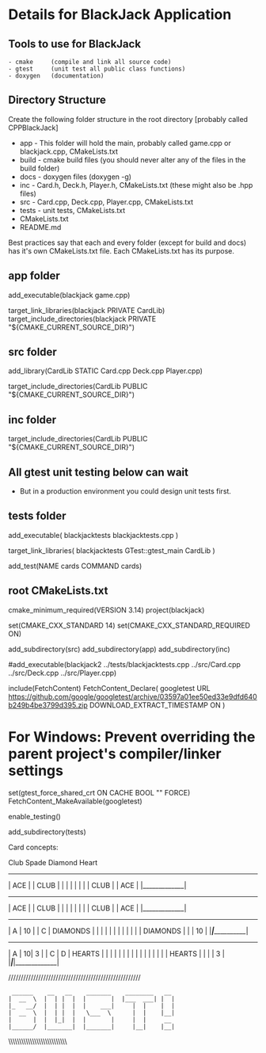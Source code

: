 # Details for BlackJack Application

## Tools to use for BlackJack
    - cmake		(compile and link all source code)
    - gtest		(unit test all public class functions)
	- doxygen 	(documentation)

## Directory Structure

Create the following folder structure in the root directory [probably called CPPBlackJack]

-   app - This folder will hold the main, probably called game.cpp or blackjack.cpp, CMakeLists.txt
-   build - cmake build files (you should never alter any of the files in the build folder)
-   docs - doxygen files (doxygen -g)
-   inc - Card.h, Deck.h, Player.h, CMakeLists.txt (these might also be .hpp files)
-   src - Card.cpp, Deck.cpp, Player.cpp, CMakeLists.txt
-   tests - unit tests, CMakeLists.txt
-   CMakeLists.txt
-   README.md

Best practices say that each and every folder (except for build and docs) has it's own CMakeLists.txt file.
Each CMakeLists.txt has its purpose.


## app folder
add_executable(blackjack game.cpp)

target_link_libraries(blackjack PRIVATE CardLib)
target_include_directories(blackjack PRIVATE "${CMAKE_CURRENT_SOURCE_DIR}")

## src folder
add_library(CardLib STATIC 
    Card.cpp 
    Deck.cpp 
    Player.cpp)

target_include_directories(CardLib PUBLIC "${CMAKE_CURRENT_SOURCE_DIR}")

## inc folder
target_include_directories(CardLib PUBLIC "${CMAKE_CURRENT_SOURCE_DIR}")


## All gtest unit testing below can wait

-	But in a production environment you could design unit tests first.

## tests folder
add_executable(
    blackjacktests
    blackjacktests.cpp
)

target_link_libraries(
  blackjacktests
  GTest::gtest_main
  CardLib
)

add_test(NAME cards COMMAND cards)

## root CMakeLists.txt
cmake_minimum_required(VERSION 3.14)
project(blackjack)

set(CMAKE_CXX_STANDARD 14)
set(CMAKE_CXX_STANDARD_REQUIRED ON)

add_subdirectory(src)
add_subdirectory(app)
add_subdirectory(inc)

#add_executable(blackjack2 ../tests/blackjacktests.cpp ../src/Card.cpp ../src/Deck.cpp ../src/Player.cpp)

include(FetchContent)
FetchContent_Declare(
  googletest
  URL https://github.com/google/googletest/archive/03597a01ee50ed33e9dfd640b249b4be3799d395.zip
  DOWNLOAD_EXTRACT_TIMESTAMP ON
)
# For Windows: Prevent overriding the parent project's compiler/linker settings
set(gtest_force_shared_crt ON CACHE BOOL "" FORCE)
FetchContent_MakeAvailable(googletest)

enable_testing()

add_subdirectory(tests)






Card concepts:

Club
Spade
Diamond
Heart

 _____________
| ACE         |
| CLUB        |
|             |
|             |
|             |
|        CLUB |
|         ACE |
|_____________|

 _____________
| ACE         |
| CLUB        |
|             |
|             |
|             |
|        CLUB |
|         ACE |
|_____________|

 _________________
| A | 10          |
| C | DIAMONDS    |
|   |             |
|   |             |
|   |             |
|   |    DIAMONDS |
|   |          10 |
|___|_____________|

 _____________________
| A | 10| 3           |
| C | D | HEARTS      |
|   |   |             |
|   |   |             |
|   |   |             |
|   |   |      HEARTS |
|   |   |           3 |
|___|___|_____________|


/////////////////////////////////////////////////////

     ______    __   __    _______    ________   __
    |  __  \  |  | |  |  |       |  |___  ___| |  |
    |_   __/  |  | |  |  |    ___|     |  |    |  |
    |  __  \  |  | |  |   \___  \      |  |    |__| 
    |      |  |  |_|  |  |       |     |  |     __ 
    |______/  |_______|  |_______|     |__|    |__|

\\\\\\\\\\\\\\\\\\\\\\\\\\\\\\\\\\\\\\\\\\\\\\\\\\\\\



